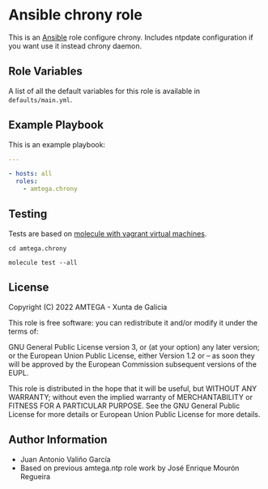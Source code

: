 # Ansible chrony role

This is an [Ansible](http://www.ansible.com) role configure chrony. Includes ntpdate configuration if you want use it instead chrony daemon.

## Role Variables

A list of all the default variables for this role is available in `defaults/main.yml`.

## Example Playbook

This is an example playbook:

```yaml
---

- hosts: all
  roles:
    - amtega.chrony
```

## Testing

Tests are based on [molecule with vagrant virtual machines](https://molecule.readthedocs.io/en/latest/installation.html).

```shell
cd amtega.chrony

molecule test --all
```

## License

Copyright (C) 2022 AMTEGA - Xunta de Galicia

This role is free software: you can redistribute it and/or modify it under the terms of:

GNU General Public License version 3, or (at your option) any later version; or the European Union Public License, either Version 1.2 or – as soon they will be approved by the European Commission ­subsequent versions of the EUPL.

This role is distributed in the hope that it will be useful, but WITHOUT ANY WARRANTY; without even the implied warranty of MERCHANTABILITY or FITNESS FOR A PARTICULAR PURPOSE.  See the GNU General Public License for more details or European Union Public License for more details.

## Author Information

- Juan Antonio Valiño García
- Based on previous amtega.ntp role work by José Enrique Mourón Regueira
